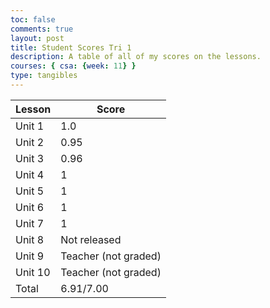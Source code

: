 ```yaml
---
toc: false
comments: true
layout: post
title: Student Scores Tri 1
description: A table of all of my scores on the lessons.
courses: { csa: {week: 11} }
type: tangibles
---
```


<table>
        <thead>
            <tr>
                <th>Lesson</th>
                <th>Score</th>
            </tr>
        </thead>
        <tbody>
            <tr>
                <td>Unit 1</td>
                <td>1.0</td>
            </tr>
            <tr>
                <td>Unit 2</td>
                <td>0.95</td>
            </tr>
            <tr>
                <td>Unit 3</td>
                <td>0.96</td>
            </tr>
            <tr>
                <td>Unit 4</td>
                <td>1</td>
            </tr>
            <tr>
                <td>Unit 5</td>
                <td>1</td>
            </tr>
            <tr>
                <td>Unit 6</td>
                <td>1</td>
            </tr>
            <tr>
                <td>Unit 7</td>
                <td>1</td>
            </tr>
            <tr>
                <td>Unit 8</td>
                <td>Not released</td>
            </tr>
            <tr>
                <td>Unit 9</td>
                <td>Teacher (not graded)</td>
            </tr>
            <tr>
                <td>Unit 10</td>
                <td>Teacher (not graded)</td>
            </tr>
            <tr>
                <td>Total</td>
                <td>6.91/7.00</td>
            </tr>
        </tbody>
    </table>